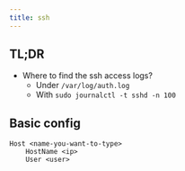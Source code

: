 ```yaml
---
title: ssh
---
```


## TL;DR

- Where to find the ssh access logs?
    - Under `/var/log/auth.log`
    - With `sudo journalctl -t sshd -n 100`

## Basic config

```ssh
Host <name-you-want-to-type>
    HostName <ip>
    User <user>
```

